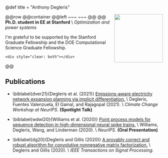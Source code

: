 @def title = "Anthony Degleris"


@@row
@@container
@@left ~~~ <img src="/assets/pic.jpg" style="width:155px;height:155px;float:right;"> ~~~ @@
@@
**Ph.D. student in EE at Stanford** \\
*Optimization and power systems*

I'm grateful to be supported by the Stanford Graduate Fellowship and the DOE Computational Science Graduate Fellowship.

~~~
<div style="clear: both"></div>
~~~
@@



## Publications

* \biblabel{dver21}{Degleris et al. (2021)}
  [Emissions-aware electricity network expansion planning via implicit differentiation.]() \\
  Degleris, Fuentes Valenzuela, El Gamal, and Rajagopal (2021). \\
  *Climate Change Workshop at NeurIPS*. **(Spotlight Talk)**


* \biblabel{wdwl20}{Williams et al. (2020)}
  [Point process models for sequence detection in high-dimensional neural spike trains.](https://arxiv.org/abs/2010.04875) \\
  Williams, Degleris, Wang, and Linderman (2020). \\
  *NeurIPS*. **(Oral Presentation)**


* \biblabel{dg20}{Degleris and Gillis (2020)} 
  [A provably correct and robust algorithm for convolutive nonnegative matrix factorization.](https://arxiv.org/abs/1906.06899) \\
  Degleris and Gillis (2020). \\
  *IEEE Transactions on Signal Processing.*
